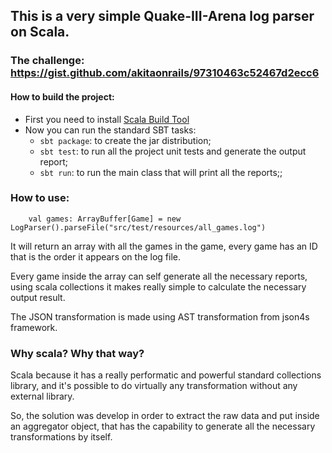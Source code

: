 ## This is a very simple Quake-III-Arena log parser on Scala.

### The challenge: https://gist.github.com/akitaonrails/97310463c52467d2ecc6

#### How to build the project:

* First you need to install [Scala Build Tool](http://www.scala-sbt.org/release/tutorial/Setup.html)
* Now you can run the standard SBT tasks:
  * `sbt package`: to create the jar distribution;
  * `sbt test`: to run all the project unit tests and generate the output report;
  * `sbt run`: to run the main class that will print all the reports;;

### How to use:

```
    val games: ArrayBuffer[Game] = new LogParser().parseFile("src/test/resources/all_games.log")
```

It will return an array with all the games in the game, every game has an ID that is the order it appears on the log file.

Every game inside the array can self generate all the necessary reports, using scala collections it makes really simple to calculate the necessary output result.

The JSON transformation is made using AST transformation from json4s framework.

### Why scala? Why that way?

Scala because it has a really performatic and powerful standard collections library, and it's possible to do virtually any transformation without any external library.

So, the solution was develop in order to extract the raw data and put inside an aggregator object, that has the capability to generate all the necessary transformations by itself.
